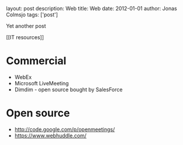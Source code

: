 layout: post
description: Web
title: Web
date: 2012-01-01
author: Jonas Colmsjo
tags: ['post']

Yet another post





[[IT resources]]


# Commercial 

* WebEx
* Microsoft LiveMeeting
* Dimdim - open source bought by SalesForce


# Open source 

* http://code.google.com/p/openmeetings/
* https://www.webhuddle.com/
